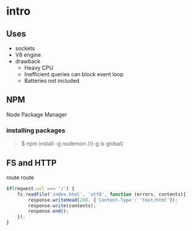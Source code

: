 # intro

## Uses
- sockets
- V8 engine
- drawback
    + Heavy CPU
    + Inefficient queries can block event loop
    + Batteries not included

## NPM
Node Package Manager
### installing packages
> $ npm install -g nodemon //(-g is global)

## FS and HTTP

route route
```javascript
if(request.url === '/') {
    fs.readFile('index.html', 'utf8', function (errors, contents){
        response.writeHead(200, {'Content-Type': 'text/html'});
        response.write(contents); 
        response.end();
    });
}
```

